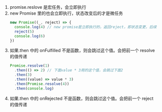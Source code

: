 1. promise.reslove 是宏任务，会立即执行
2. new Promise 里的也会立即执行，状态改变后的才是微任务
   ```js
   new Promise((_, reject) => {
     console.log(4) // new promise是立即执行的，返回reject，即状态变更，后续reject的为异步。6为同步执行
     reject(5)
     console.log(6)
   })
   ```
3. 如果.then 中的 onFulfilled 不是函数，则会跳过这个值。会把前一个 resolve 的值传递
   ```js
   Promise.resolve(1)
     .then(() => 2) // 下面value * 3用的这个值，会跳过下面2
     .then(3)
     .then((value) => value * 3)
     .then(Promise.resolve(4))
     .then(console.log)
   ```
4. 如果.then 中的 onRejected 不是函数，则会跳过这个值。会把前一个 reject 的值传递
